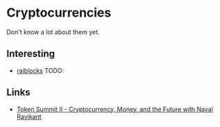 # Cryptocurrencies
Don't know a lot about them yet.

## Interesting
- [raiblocks](https://github.com/clemahieu/raiblocks) TODO: 

## Links
- [Token Summit II - Cryptocurrency, Money, and the Future with Naval Ravikant](https://www.youtube.com/watch?v=few99D5WnRg)